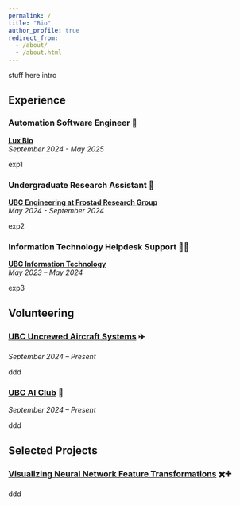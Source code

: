 ```yaml
---
permalink: /
title: "Bio"
author_profile: true
redirect_from: 
  - /about/
  - /about.html
---
```


stuff here intro

Experience
------
### Automation Software Engineer 🧪
**[Lux Bio](https://www.luxbio.ca/)**  
*September 2024 - May 2025*  

exp1

### Undergraduate Research Assistant 🥼 
**[UBC Engineering at Frostad Research Group](https://food.chbe.ubc.ca/)**  
*May 2024 - September 2024*  

exp2
### Information Technology Helpdesk Support 👨‍💻  
**[UBC Information Technology](https://it.ubc.ca/services/audio-visual-creative-services/events)**  
*May 2023 – May 2024*  

exp3

Volunteering  
------

### [UBC Uncrewed Aircraft Systems](https://ubcuas.com/) ✈️
*September 2024 – Present*  

ddd
### [UBC AI Club](https://www.instagram.com/ubcaiclub/) 🦾
*September 2024 – Present*  

ddd

Selected Projects
------
### [Visualizing Neural Network Feature Transformations](https://yashm8.github.io/neural-vis.html) ✖️➕
ddd
  
